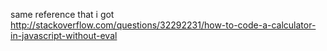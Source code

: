same reference that i got http://stackoverflow.com/questions/32292231/how-to-code-a-calculator-in-javascript-without-eval
